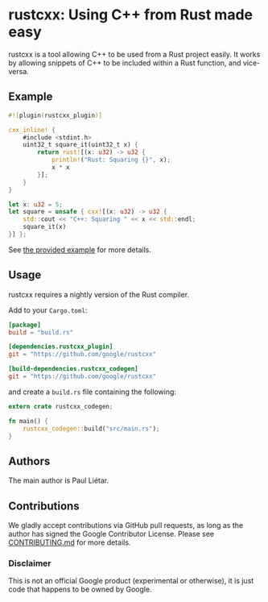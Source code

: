 # rustcxx: Using C++ from Rust made easy
rustcxx is a tool allowing C++ to be used from a Rust project easily.
It works by allowing snippets of C++ to be included within a Rust function,
and vice-versa.

## Example
```rust
#![plugin(rustcxx_plugin)]

cxx_inline! {
    #include <stdint.h>
    uint32_t square_it(uint32_t x) {
        return rust![(x: u32) -> u32 {
            println!("Rust: Squaring {}", x);
            x * x
        }];
    }
}

let x: u32 = 5;
let square = unsafe { cxx![(x: u32) -> u32 {
    std::cout << "C++: Squaring " << x << std::endl;
    square_it(x)
}] };
```

See [the provided example](example/main.rs) for more details.

## Usage
rustcxx requires a nightly version of the Rust compiler.

Add to your `Cargo.toml`:
```toml
[package]
build = "build.rs"

[dependencies.rustcxx_plugin]
git = "https://github.com/google/rustcxx"

[build-dependencies.rustcxx_codegen]
git = "https://github.com/google/rustcxx"
```

and create a `build.rs` file containing the following:

```rust
extern crate rustcxx_codegen;

fn main() {
    rustcxx_codegen::build("src/main.rs");
}
```

## Authors

The main author is Paul Liétar.

## Contributions

We gladly accept contributions via GitHub pull requests, as long as the author
has signed the Google Contributor License. Please see
[CONTRIBUTING.md](CONTRIBUTING.md) for more details.

### Disclaimer

This is not an official Google product (experimental or otherwise), it
is just code that happens to be owned by Google.
